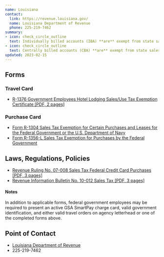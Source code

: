 ```yaml
---
name: Louisiana
contact:
  link: https://revenue.louisiana.gov/
  name: Louisiana Department of Revenue
  phone: 225-219-7462
summary:
- icon: check_circle_outline
  text: Individually billed accounts (IBA) **are** exempt from state sales tax.
- icon: check_circle_outline
  text: Centrally billed accounts (CBA) **are** exempt from state sales tax.
updated: 2023-02-15
---
```


## Forms

### Travel Card

* [R-1376 Government Employees Hotel Lodging Sales/Use Tax Exemption Certificate [PDF, 2 pages]](/files/R_1376_Louisiana_State_Tax_Travel_Form.pdf)

### Purchase Card

* [Form R-1304 Sales Tax Exemption for Certain Purchases and Leases for the Federal Government or the U.S. Department of Navy](https://revenue.louisiana.gov/Forms/ForBusinesses)
* [Form R-1356-L Sales Tax Exemption for Purchases by the Federal Government](https://revenue.louisiana.gov/Forms/ForBusinesses)

## Laws, Regulations, Policies

* [Revenue Ruling No. 07-008 Sales Tax Federal Credit Card Purchases [PDF, 3 pages]](https://revenue.louisiana.gov/LawsPolicies/RR07008.pdf)
* [Revenue Information Bulletin No. 10-012 Sales Tax [PDF, 3 pages]](https://www.revenue.louisiana.gov/LawsPolicies/RIB10012.pdf)

#### Notes

In addition to applicable forms, federal government employees may be required to present an active GSA SmartPay charge card, valid government identification, and either valid travel orders on agency letterhead or one of the completed forms above.

## Point of Contact
- [Louisiana Department of Revenue](https://revenue.louisiana.gov/)
- 225-219-7462